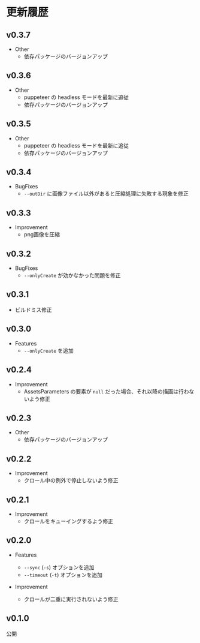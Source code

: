 # 更新履歴

## v0.3.7

* Other
  * 依存パッケージのバージョンアップ

## v0.3.6

* Other
  * puppeteer の headless モードを最新に追従
  * 依存パッケージのバージョンアップ

## v0.3.5

* Other
  * puppeteer の headless モードを最新に追従
  * 依存パッケージのバージョンアップ

## v0.3.4

* BugFixes
  * `--outDir` に画像ファイル以外があると圧縮処理に失敗する現象を修正

## v0.3.3

* Improvement
  * png画像を圧縮

## v0.3.2

* BugFixes
  * `--onlyCreate` が効かなかった問題を修正

## v0.3.1
  * ビルドミス修正

## v0.3.0

* Features
  * `--onlyCreate` を追加

## v0.2.4

* Improvement
  * AssetsParameters の要素が `null` だった場合、それ以降の描画は行わないよう修正

## v0.2.3

* Other
  * 依存パッケージのバージョンアップ

## v0.2.2

* Improvement
  * クロール中の例外で停止しないよう修正

## v0.2.1

* Improvement
  * クロールをキューイングするよう修正

## v0.2.0

* Features
  * `--sync` (`-s`) オプションを追加
  * `--timeout` (`-t`) オプションを追加

* Improvement
  * クロールが二重に実行されないよう修正

## v0.1.0

公開

